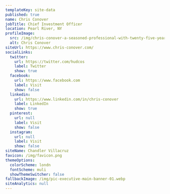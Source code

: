 ```yaml
---
templateKey: site-data
published: true
name: Chris Conover
jobTitle: Chief Investment Officer
location: Pearl River, NY
profileImage:
  src: /img/chris-conover-a-seasoned-professional-with-twenty-five-years-of-experience-in-the-financial-services-sector.jpg
  alt: Chris Conover
siteUrl: https://www.chris-conover.com/
socialLinks:
  twitter:
    url: https://twitter.com/hudcos
    label: Twitter
    show: true
  facebook:
    url: https://www.facebook.com
    label: Visit
    show: false
  linkedin:
    url: https://www.linkedin.com/in/chris-conover
    label: LinkedIn
    show: true
  pinterest:
    url: null
    label: Visit
    show: false
  instagram:
    url: null
    label: Visit
    show: false
siteName: Chandler Villacruz
favicon: /img/favicon.png
themeOptions:
  colorScheme: londn
  fontScheme: muli
  showThemeSwitcher: false
fallbackImage: /img/pic-executive-main-banner-01.webp
siteAnalytics: null
---
```

